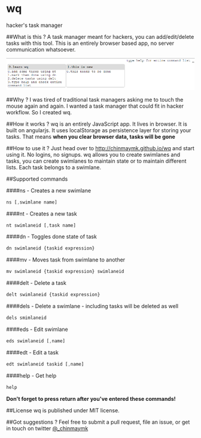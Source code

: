 wq
==

hacker's task manager

##What is this ?
A task manager meant for hackers, you can add/edit/delete tasks with this tool. This is an entirely browser based app, no server communication whatsoever.

![hackers's task manager](img/wq.png)

##Why ?
I was tired of traditional task managers asking me to touch the mouse again and again. I wanted a task manager that could fit in hacker workflow. So I created wq.

##How it works ?
wq is an entirely JavaScript app. It lives in browser. It is built on angularjs. It uses localStorage as persistence layer for storing your tasks. That means **when you clear browser data, tasks will be gone**

##How to use it ?
Just head over to http://chinmaymk.github.io/wq and start using it. No logins, no signups. wq allows you to create swimlanes and tasks, you can create swimlanes to maintain state or to maintain different lists. Each task belongs to a swimlane. 

##Supported commands

####ns - Creates a new swimlane
```javascript
ns [,swimlane name]
```

####nt - Creates a new task
```javascript
nt swimlaneid [,task name]
```
####dn - Toggles done state of task
```javascript
dn swimlaneid {taskid expression}
```
####mv - Moves task from swimlane to another
```javascript
mv swimlaneid {taskid expression} swimlaneid
```
####delt - Delete a task
```javascript
delt swimlaneid {taskid expression}
```

####dels - Delete a swimlane - including tasks will be deleted as well
```javascript
dels smimlaneid
```

####eds - Edit swimlane
```javascript
eds swimlaneid [,name]
```

####edt - Edit a task
```javascript
edt swimlaneid taskid [,name]
```

####help - Get help
```javascript
help
```

**Don't forget to press return after you've entered these commands!**

##License
wq is published under MIT license.

##Got suggestions ?
Feel free to submit a pull request, file an issue, or get in touch on twitter [@_chinmaymk](https://twitter.com/_chinmaymk)